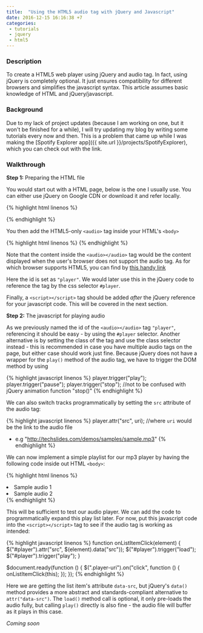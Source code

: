 ```yaml
---
title:  "Using the HTML5 audio tag with jQuery and Javascript"
date: 2016-12-15 16:16:38 +7
categories:
 - tutorials
 - jquery
 - html5
---
```

### Description
To create a HTML5 web player using jQuery and audio tag. In fact, using jQuery is completely optional. It just ensures compatibility for different browsers and simplifies the javascript syntax. This article assumes basic knowledge of HTML and jQuery/javascript.

### Background
Due to my lack of project updates (because I am working on one, but it won't be finished for a while), I will try updating my blog by writing some tutorials every now and then. This is a problem that came up while I was making the [Spotify Explorer app]({{ site.url }}/projects/SpotifyExplorer), which you can check out with the link.

### Walkthrough
**Step 1:** Preparing the HTML file

You would start out with a HTML page, below is the one I usually use. You can either use jQuery on Google CDN or download it and refer locally.

{% highlight html linenos %}
<!DOCTYPE html>
<html>
<head>
    <meta http-equiv="Content-Type" content="text/html; charset=UTF-8" />
    <title>Your very own web MP3 player!</title>
</head>
<body>
    <script src="https://ajax.googleapis.com/ajax/libs/jquery/3.1.0/jquery.min.js"></script>
</body>
</html>
{% endhighlight %}

You then add the HTML5-only `<audio>` tag inside your HTML's `<body>`

{% highlight html linenos %}
<audio id="player">Your browser does not support HTML5 audio</audio>
{% endhighlight %}

Note that the content inside the `<audio></audio>` tag would be the content displayed when the user's browser does not support the audio tag. As for which browser supports HTML5, you can find by [this handy link](http://caniuse.com/#feat=audio)

Here the id is set as `"player"`. We would later use this in the jQuery code to reference the tag by the css selector `#player`.

Finally, a `<script></script>` tag should be added *after* the jQuery reference for your javascript code. This will be covered in the next section.

**Step 2:** The javascript for playing audio

As we previously named the id of the `<audio></audio>` tag `"player"`, referencing it should be easy - by using the `#player` selector. Another alternative is by setting the class of the tag and use the class selector instead - this is recommended in case you have multiple audio tags on the page, but either case should work just fine. Because jQuery does not have a wrapper for the `play()` method of the audio tag, we have to trigger the DOM method by using

{% highlight javascript linenos %}
player.trigger("play");
player.trigger("pause");
player.trigger("stop");
//not to be confused with jQuery animation function "stop()"
{% endhighlight %}

We can also switch tracks programmatically by setting the `src` attribute of the audio tag:

{% highlight javascript linenos %}
player.attr("src", uri);
//where `uri` would be the link to the audio file
- e.g "http://techslides.com/demos/samples/sample.mp3"
{% endhighlight %}

We can now implement a simple playlist for our mp3 player by having the following code inside out HTML `<body>`:

{% highlight html linenos %}
<ui id="player-list">
    <li class="player-uri" data-src="http://techslides.com/demos/samples/sample.mp3">Sample audio 1</li>
    <li class="player-uri" data-src="">Sample audio 2</li>
</ui>
{% endhighlight %}

This will be sufficient to test our audio player. We can add the code to programmatically expand this play list later. For now, put this javascript code into the `<script></script>` tag to see if the audio tag is working as intended:

{% highlight javascript linenos %}
function onListItemClick(element) {
    $("#player").attr("src", $(element).data("src"));
    $("#player").trigger("load");
    $("#player").trigger("play");
}

$document.ready(function ()
{
    $(".player-uri").on("click", function ()
    {
        onListItemClick(this);
    });
});
{% endhighlight %}

Here we are getting the list item's attribute `data-src`, but jQuery's `data()` method provides a more abstract and standards-compliant alternative to `attr("data-src")`. The `load()` method call is optional, it only pre-loads the audio fully, but calling `play()` directly is also fine - the audio file will buffer as it plays in this case.



*Coming soon*

